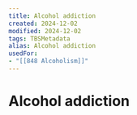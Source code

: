 ```yaml
---
title: Alcohol addiction
created: 2024-12-02
modified: 2024-12-02
tags: TBSMetadata
alias: Alcohol addiction
usedFor:
- "[[848 Alcoholism]]"
---
```

# Alcohol addiction
